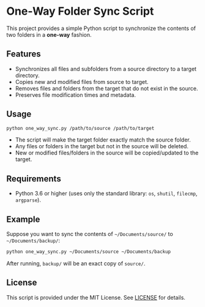 # One-Way Folder Sync Script

This project provides a simple Python script to synchronize the contents of two folders in a **one-way** fashion.

## Features

- Synchronizes all files and subfolders from a source directory to a target directory.
- Copies new and modified files from source to target.
- Removes files and folders from the target that do not exist in the source.
- Preserves file modification times and metadata.

## Usage

```bash
python one_way_sync.py /path/to/source /path/to/target
```

- The script will make the target folder exactly match the source folder.
- Any files or folders in the target but not in the source will be deleted.
- New or modified files/folders in the source will be copied/updated to the target.

## Requirements

- Python 3.6 or higher (uses only the standard library: `os`, `shutil`, `filecmp`, `argparse`).

## Example

Suppose you want to sync the contents of `~/Documents/source/` to `~/Documents/backup/`:

```bash
python one_way_sync.py ~/Documents/source ~/Documents/backup
```

After running, `backup/` will be an exact copy of `source/`.

## License

This script is provided under the MIT License. See [LICENSE](LICENSE) for details.
